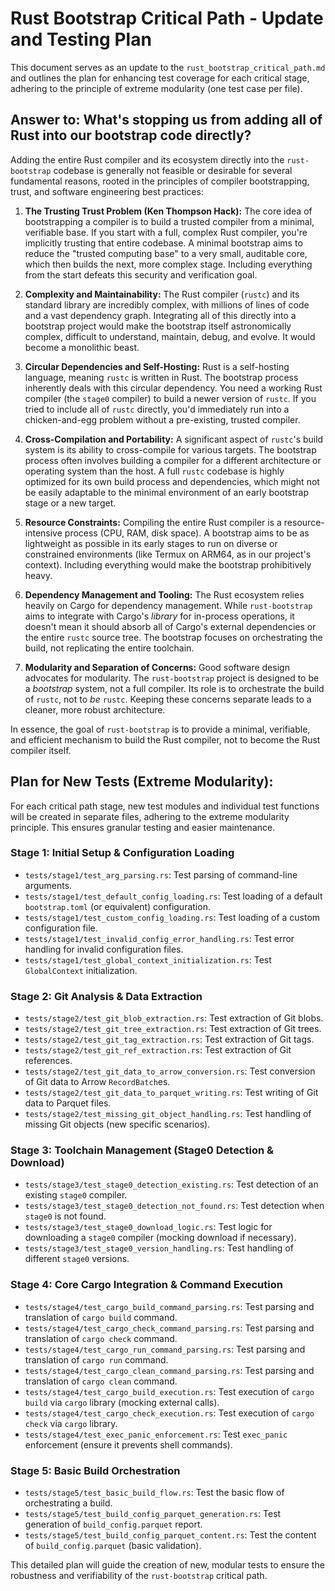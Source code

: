 # Rust Bootstrap Critical Path - Update and Testing Plan

This document serves as an update to the `rust_bootstrap_critical_path.md` and outlines the plan for enhancing test coverage for each critical stage, adhering to the principle of extreme modularity (one test case per file).

## Answer to: What's stopping us from adding all of Rust into our bootstrap code directly?

Adding the entire Rust compiler and its ecosystem directly into the `rust-bootstrap` codebase is generally not feasible or desirable for several fundamental reasons, rooted in the principles of compiler bootstrapping, trust, and software engineering best practices:

1.  **The Trusting Trust Problem (Ken Thompson Hack):** The core idea of bootstrapping a compiler is to build a trusted compiler from a minimal, verifiable base. If you start with a full, complex Rust compiler, you're implicitly trusting that entire codebase. A minimal bootstrap aims to reduce the "trusted computing base" to a very small, auditable core, which then builds the next, more complex stage. Including everything from the start defeats this security and verification goal.

2.  **Complexity and Maintainability:** The Rust compiler (`rustc`) and its standard library are incredibly complex, with millions of lines of code and a vast dependency graph. Integrating all of this directly into a bootstrap project would make the bootstrap itself astronomically complex, difficult to understand, maintain, debug, and evolve. It would become a monolithic beast.

3.  **Circular Dependencies and Self-Hosting:** Rust is a self-hosting language, meaning `rustc` is written in Rust. The bootstrap process inherently deals with this circular dependency. You need a working Rust compiler (the `stage0` compiler) to build a newer version of `rustc`. If you tried to include all of `rustc` directly, you'd immediately run into a chicken-and-egg problem without a pre-existing, trusted compiler.

4.  **Cross-Compilation and Portability:** A significant aspect of `rustc`'s build system is its ability to cross-compile for various targets. The bootstrap process often involves building a compiler for a different architecture or operating system than the host. A full `rustc` codebase is highly optimized for its own build process and dependencies, which might not be easily adaptable to the minimal environment of an early bootstrap stage or a new target.

5.  **Resource Constraints:** Compiling the entire Rust compiler is a resource-intensive process (CPU, RAM, disk space). A bootstrap aims to be as lightweight as possible in its early stages to run on diverse or constrained environments (like Termux on ARM64, as in our project's context). Including everything would make the bootstrap prohibitively heavy.

6.  **Dependency Management and Tooling:** The Rust ecosystem relies heavily on Cargo for dependency management. While `rust-bootstrap` aims to integrate with Cargo's *library* for in-process operations, it doesn't mean it should absorb all of Cargo's external dependencies or the entire `rustc` source tree. The bootstrap focuses on orchestrating the build, not replicating the entire toolchain.

7.  **Modularity and Separation of Concerns:** Good software design advocates for modularity. The `rust-bootstrap` project is designed to be a *bootstrap* system, not a full compiler. Its role is to orchestrate the build of `rustc`, not to *be* `rustc`. Keeping these concerns separate leads to a cleaner, more robust architecture.

In essence, the goal of `rust-bootstrap` is to provide a minimal, verifiable, and efficient mechanism to build the Rust compiler, not to become the Rust compiler itself.

## Plan for New Tests (Extreme Modularity):

For each critical path stage, new test modules and individual test functions will be created in separate files, adhering to the extreme modularity principle. This ensures granular testing and easier maintenance.

### Stage 1: Initial Setup & Configuration Loading
*   `tests/stage1/test_arg_parsing.rs`: Test parsing of command-line arguments.
*   `tests/stage1/test_default_config_loading.rs`: Test loading of a default `bootstrap.toml` (or equivalent) configuration.
*   `tests/stage1/test_custom_config_loading.rs`: Test loading of a custom configuration file.
*   `tests/stage1/test_invalid_config_error_handling.rs`: Test error handling for invalid configuration files.
*   `tests/stage1/test_global_context_initialization.rs`: Test `GlobalContext` initialization.

### Stage 2: Git Analysis & Data Extraction
*   `tests/stage2/test_git_blob_extraction.rs`: Test extraction of Git blobs.
*   `tests/stage2/test_git_tree_extraction.rs`: Test extraction of Git trees.
*   `tests/stage2/test_git_tag_extraction.rs`: Test extraction of Git tags.
*   `tests/stage2/test_git_ref_extraction.rs`: Test extraction of Git references.
*   `tests/stage2/test_git_data_to_arrow_conversion.rs`: Test conversion of Git data to Arrow `RecordBatch`es.
*   `tests/stage2/test_git_data_to_parquet_writing.rs`: Test writing of Git data to Parquet files.
*   `tests/stage2/test_missing_git_object_handling.rs`: Test handling of missing Git objects (new specific scenarios).

### Stage 3: Toolchain Management (Stage0 Detection & Download)
*   `tests/stage3/test_stage0_detection_existing.rs`: Test detection of an existing `stage0` compiler.
*   `tests/stage3/test_stage0_detection_not_found.rs`: Test detection when `stage0` is not found.
*   `tests/stage3/test_stage0_download_logic.rs`: Test logic for downloading a `stage0` compiler (mocking download if necessary).
*   `tests/stage3/test_stage0_version_handling.rs`: Test handling of different `stage0` versions.

### Stage 4: Core Cargo Integration & Command Execution
*   `tests/stage4/test_cargo_build_command_parsing.rs`: Test parsing and translation of `cargo build` command.
*   `tests/stage4/test_cargo_check_command_parsing.rs`: Test parsing and translation of `cargo check` command.
*   `tests/stage4/test_cargo_run_command_parsing.rs`: Test parsing and translation of `cargo run` command.
*   `tests/stage4/test_cargo_clean_command_parsing.rs`: Test parsing and translation of `cargo clean` command.
*   `tests/stage4/test_cargo_build_execution.rs`: Test execution of `cargo build` via `cargo` library (mocking external calls).
*   `tests/stage4/test_cargo_check_execution.rs`: Test execution of `cargo check` via `cargo` library.
*   `tests/stage4/test_exec_panic_enforcement.rs`: Test `exec_panic` enforcement (ensure it prevents shell commands).

### Stage 5: Basic Build Orchestration
*   `tests/stage5/test_basic_build_flow.rs`: Test the basic flow of orchestrating a build.
*   `tests/stage5/test_build_config_parquet_generation.rs`: Test generation of `build_config.parquet` report.
*   `tests/stage5/test_build_config_parquet_content.rs`: Test the content of `build_config.parquet` (basic validation).

This detailed plan will guide the creation of new, modular tests to ensure the robustness and verifiability of the `rust-bootstrap` critical path.